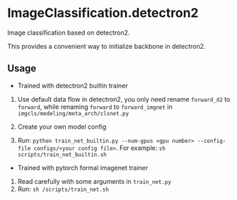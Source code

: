<!--
 * @Copyright (c) tkianai All Rights Reserved.
 * @Author         : tkianai
 * @Github         : https://github.com/tkianai
 * @Date           : 2020-04-26 13:58:01
 * @FilePath       : /ImageCls.detectron2/README.md
 * @Description    : 
 -->


# ImageClassification.detectron2

Image classification based on detectron2.

This provides a convenient way to initialize backbone in detectron2.


## Usage

- Trained with detectron2 builtin trainer

1. Use default data flow in detectron2, you only need rename `forward_d2` to `forward`, while renaming `forward` to `forward_imgnet` in `imgcls/modeling/meta_arch/clsnet.py`

2. Create your own model config

3. Run: `python train_net_builtin.py --num-gpus <gpu number> --config-file configs/<your config file>`. For example: `sh scripts/train_net_builtin.sh`


- Trained with pytorch formal imagenet trainer

1. Read carefully with some arguments in `train_net.py`
2. Run: `sh /scripts/train_net.sh`